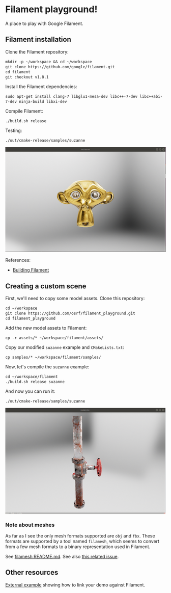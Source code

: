 # Filament playground!

A place to play with Google Filament.

## Filament installation

Clone the Filament repository:

```
mkdir -p ~/workspace && cd ~/workspace
git clone https://github.com/google/filament.git
cd filament
git checkout v1.8.1
```

Install the Filament dependencies:

```
sudo apt-get install clang-7 libglu1-mesa-dev libc++-7-dev libc++abi-7-dev ninja-build libxi-dev
```

Compile Filament:

```
./build.sh release
```

Testing:

```
./out/cmake-release/samples/suzanne
```

![A first sample](images/suzane.png)

References:
  * [Building Filament](https://github.com/google/filament/blob/main/BUILDING.md)

## Creating a custom scene

First, we'll need to copy some model assets. Clone this repository:


```
cd ~/workspace
git clone https://github.com/osrf/filament_playground.git
cd filament_playground
```

Add the new model assets to Filament:

```
cp -r assets/* ~/workspace/filament/assets/
```

Copy our modified `suzanne` example and `CMakeLists.txt`:

```
cp samples/* ~/workspace/filament/samples/
```

Now, let's compile the `suzanne` example:

```
cd ~/workspace/filament
./build.sh release suzanne
```

And now you can run it:

```
./out/cmake-release/samples/suzanne
```

![A modified sample](images/modified_suzanne.png)

### Note about meshes

As far as I see the only mesh formats supported are `obj` and `fbx`. These
formats are supported by a tool named `filamesh`, which seems to convert from
a few mesh formats to a binary representation used in Filament.

See [filamesh README.md](https://github.com/google/filament/tree/main/tools/filamesh). See also [this related issue](https://github.com/google/filament/issues/2634).


## Other resources

[External example](https://github.com/cgmb/hello-filament/blob/master/CMakeLists.txt) showing how to link your demo against Filament.